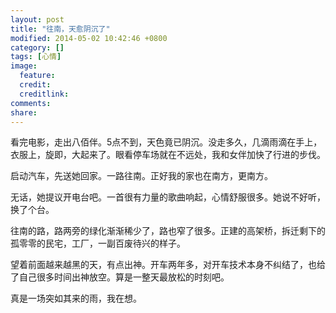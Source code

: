 ```yaml
---
layout: post
title: "往南，天愈阴沉了"
modified: 2014-05-02 10:42:46 +0800
category: []
tags: [心情]
image:
  feature: 
  credit: 
  creditlink: 
comments: 
share: 
---
```

  看完电影，走出八佰伴。5点不到，天色竟已阴沉。没走多久，几滴雨滴在手上，衣服上，旋即，大起来了。眼看停车场就在不远处，我和女伴加快了行进的步伐。

启动汽车，先送她回家。一路往南。正好我的家也在南方，更南方。

无话，她提议开电台吧。一首很有力量的歌曲响起，心情舒服很多。她说不好听，换了个台。

往南的路，路两旁的绿化渐渐稀少了，路也窄了很多。正建的高架桥，拆迁剩下的孤零零的民宅，工厂，一副百废待兴的样子。

望着前面越来越黑的天，有点出神。开车两年多，对开车技术本身不纠结了，也给了自己很多时间出神放空。算是一整天最放松的时刻吧。

真是一场突如其来的雨，我在想。